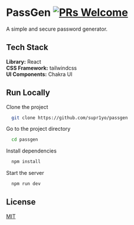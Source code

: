 
# PassGen [![PRs Welcome](https://img.shields.io/badge/PRs-welcome-brightgreen.svg?style=flat-square)](http://makeapullrequest.com)

A simple and secure password generator.


## Tech Stack

**Library:** React
<br>
**CSS Framework:** tailwindcss
<br>
**UI Components:** Chakra UI



## Run Locally

Clone the project

```bash
  git clone https://github.com/supr1yo/passgen
```

Go to the project directory

```bash
  cd passgen
```

Install dependencies

```bash
  npm install
```

Start the server

```bash
  npm run dev
```



## License

[MIT](https://choosealicense.com/licenses/mit/)

